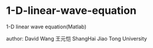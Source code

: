 # 1-D-linear-wave-equation
1-D linear wave equation(Matlab)

author: David Wang 王元恺
ShangHai Jiao Tong University

